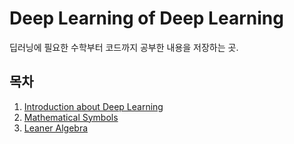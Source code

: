 # Deep Learning of Deep Learning
딥러닝에 필요한 수학부터 코드까지 공부한 내용을 저장하는 곳.

## 목차
1. [Introduction about Deep Learning](https://github.com/Yudonggeun/Deep-Learning-of-Deep-Learning/blob/master/1.%20Introduction%20about%20Deep%20Learning.md)
2. [Mathematical Symbols](https://github.com/Yudonggeun/Deep-Learning-of-Deep-Learning/blob/master/2.%20Mathematical%20Symbols.md)
3. [Leaner Algebra](https://github.com/Yudonggeun/Deep-Learning-of-Deep-Learning/blob/master/3.%20Linear%20Algebra.md)
